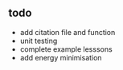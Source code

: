 ## todo

- add citation file and function
- unit testing 
- complete example lesssons
- add energy minimisation

